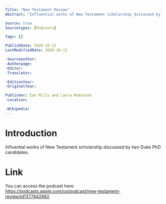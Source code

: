 ```yaml
---
Title: "New Testament Review"
Abstract: "Influential works of New Testament scholarship discussed by two Duke PhD candidates."

Source: true
Sourcetypes: [Podcasts]

Tags: []

PublishDate: 2020-10-12
LastModifiedDate: 2020-10-12

-Sourceauthor:
-Authorpage:
-Editor:
-Translator:

-EditionYear:
-OriginalYear:

Publisher: Ian Mills and Laura Robinson
-Location:

-Wikipedia:
---
```

# Introduction
Influential works of New Testament scholarship discussed by two Duke PhD candidates.

# Link
You can access the podcast here: https://podcasts.apple.com/us/podcast/new-testament-review/id1377442882